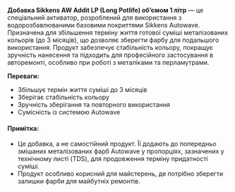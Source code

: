 **Добавка Sikkens AW Addit LP (Long Potlife) об’ємом 1 літр** — це спеціальний активатор, розроблений для використання з водорозбавлюваними базовими покриттями Sikkens Autowave. Призначена для збільшення терміну життя готової суміші металізованих кольорів (до 3 місяців), що дозволяє зберегти фарбу для подальшого використання. Продукт забезпечує стабільність кольору, покращує зручність нанесення та підходить для професійного застосування в авторемонті, особливо при роботі з металіками та перламутрами.

**Переваги:**

- Збільшує термін життя суміші до 3 місяців
- Зберігає стабільність кольору
- Зручність зберігання та повторного використання
- Сумісність із системою Autowave

#### Примітка:

- Це добавка, а не самостійний продукт. Її додають до попередньо змішаних металізованих фарб Autowave у пропорціях, зазначених у технічному листі (TDS), для продовження терміну придатності суміші.
- Продукт особливо корисний для майстерень, де потрібно зберегти залишки фарби для майбутніх ремонтів.
